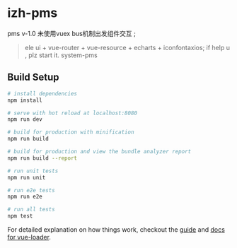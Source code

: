 # izh-pms
pms v-1.0 未使用vuex bus机制出发组件交互 ;
>ele ui + vue-router + vue-resource + echarts + iconfontaxios;
>if help u , plz start it.
> system-pms

## Build Setup

``` bash
# install dependencies
npm install

# serve with hot reload at localhost:8080
npm run dev

# build for production with minification
npm run build

# build for production and view the bundle analyzer report
npm run build --report

# run unit tests
npm run unit

# run e2e tests
npm run e2e

# run all tests
npm test
```

For detailed explanation on how things work, checkout the [guide](http://vuejs-templates.github.io/webpack/) and [docs for vue-loader](http://vuejs.github.io/vue-loader).
